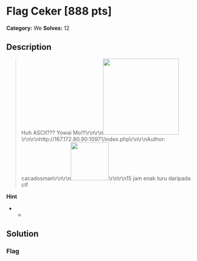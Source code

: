 # Flag Ceker [888 pts]

**Category:** We
**Solves:** 12

## Description
>Huh ASCII??? Yowai Mo!!!\r\n\r\n<img src="https://imgx.sonora.id/crop/0x0:0x0/x/photo/2022/10/13/rsz-1rsz-gojo-arrives-late-anime-20221013031428.jpg" width="200px">\r\n\r\nhttp://167.172.80.90:10971/index.php\r\n\r\nAuthor: cacadosman\r\n\r\n<img src="https://external-preview.redd.it/48cN9tCmJBw-IcO2yoGtPnAFe9A5mVPLrvHqC2Usq0w.png?width=640&crop=smart&auto=webp&s=490477a275e30474565c1b74a18563149641c5bb" width="100px">\r\n\r\n15 jam enak turu daripada ctf

**Hint**
* -

## Solution

### Flag

